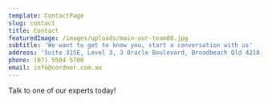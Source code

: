 ```yaml
---
template: ContactPage
slug: contact
title: Contact
featuredImage: /images/uploads/main-our-team80.jpg
subtitle: 'We want to get to know you, start a conversation with us'
address: 'Suite 315E, Level 3, 3 Oracle Boulevard, Broadbeach Qld 4218'
phone: (07) 5504 5700
email: info@cordner.com.au
---
```

Talk to one of our experts today!
